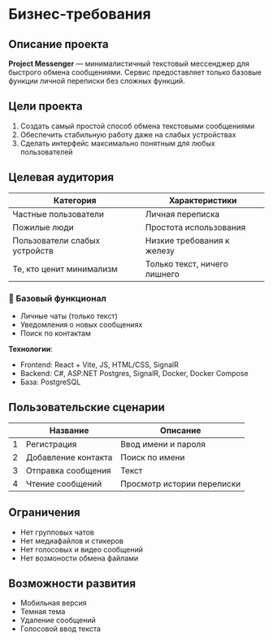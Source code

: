 # Бизнес-требования 

## Описание проекта
**Project Messenger** — минималистичный текстовый мессенджер для быстрого обмена сообщениями. Сервис предоставляет только базовые функции личной переписки без сложных функций.

## Цели проекта
1. Создать самый простой способ обмена текстовыми сообщениями
2. Обеспечить стабильную работу даже на слабых устройствах
3. Сделать интерфейс максимально понятным для любых пользователей

## Целевая аудитория
|Категория | Характеристики|
|---|---
|Частные пользователи | Личная переписка|
|Пожилые люди | Простота использования |
|Пользователи слабых устройств | Низкие требования к железу|
|Те, кто ценит минимализм | Только текст, ничего лишнего|

### 💬 Базовый функционал
- Личные чаты (только текст)
- Уведомления о новых сообщениях
- Поиск по контактам

**Технологии**: 
- Frontend: React + Vite, JS, HTML/CSS, SignalR
- Backend: C#, ASP.NET Postgres, SignalR, Docker, Docker Compose
- База: PostgreSQL

## Пользовательские сценарии

|   |  Название    |      Описание |
|---|--------------|----------------------|
| 1 |  Регистрация | Ввод имени и пароля|
| 2 |  Добавление контакта | Поиск по имени|
| 3 |  Отправка сообщения | Текст |
| 4 |  Чтение сообщений | Просмотр истории переписки|

## Ограничения
- Нет групповых чатов
- Нет медиафайлов и стикеров
- Нет голосовых и видео сообщений 
- Нет возмоности обмена файлами 

## Возможности развития 
- Мобильная версия
- Темная тема
- Удаление сообщений
- Голосовой ввод текста
